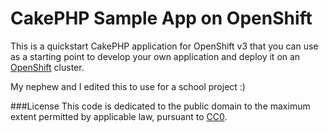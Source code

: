 CakePHP Sample App on OpenShift
===============================

This is a quickstart CakePHP application for OpenShift v3 that you can use as a starting point to develop your own application and deploy it on an [OpenShift](https://github.com/openshift/origin) cluster.

My nephew and I edited this to use for a school project :)

###License
This code is dedicated to the public domain to the maximum extent permitted by applicable law, pursuant to [CC0](http://creativecommons.org/publicdomain/zero/1.0/).
